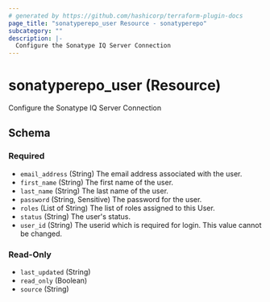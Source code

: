 ```yaml
---
# generated by https://github.com/hashicorp/terraform-plugin-docs
page_title: "sonatyperepo_user Resource - sonatyperepo"
subcategory: ""
description: |-
  Configure the Sonatype IQ Server Connection
---
```


# sonatyperepo_user (Resource)

Configure the Sonatype IQ Server Connection



<!-- schema generated by tfplugindocs -->
## Schema

### Required

- `email_address` (String) The email address associated with the user.
- `first_name` (String) The first name of the user.
- `last_name` (String) The last name of the user.
- `password` (String, Sensitive) The password for the user.
- `roles` (List of String) The list of roles assigned to this User.
- `status` (String) The user's status.
- `user_id` (String) The userid which is required for login. This value cannot be changed.

### Read-Only

- `last_updated` (String)
- `read_only` (Boolean)
- `source` (String)
